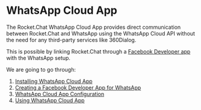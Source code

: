 # WhatsApp Cloud App

The Rocket.Chat WhatsApp Cloud App provides direct communication between Rocket.Chat and WhatsApp using the WhatsApp Cloud API without the need for any third-party services like 360Dialog.

This is possible by linking Rocket.Chat through a [Facebook Developer app](https://developers.facebook.com/apps) with the WhatsApp setup.&#x20;

We are going to go through:

1. [Installing WhatsApp Cloud App](whatsapp-cloud-app-install.md)
2. [Creating a Facebook Developer App for WhatsApp](facebook-developer-account-with-whatsapp/)
3. [WhatsApp Cloud App Configuration](whatsapp-cloud-app-configuration.md)
4. [Using WhatsApp Cloud App](using-whatsapp-cloud-app.md)
